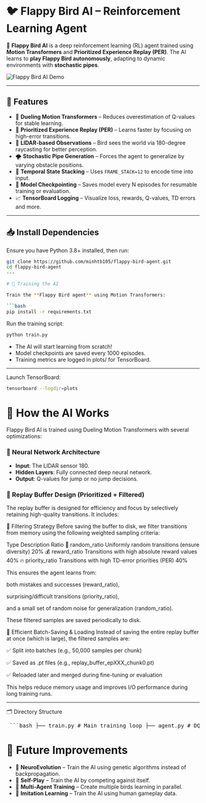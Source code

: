 # 🐦 Flappy Bird AI – Reinforcement Learning Agent

🚀 **Flappy Bird AI** is a deep reinforcement learning (RL) agent trained using **Motion Transformers** and **Prioritized Experience Replay (PER)**. The AI learns to **play Flappy Bird autonomously**, adapting to dynamic environments with **stochastic pipes**.

![Flappy Bird AI Demo](assets/demo.gif)  

---

## 🚀 Features
- 🧠 **Dueling Motion Transformers** – Reduces overestimation of Q-values for stable learning.
- 🎯 **Prioritized Experience Replay (PER)** – Learns faster by focusing on high-error transitions.
- 📡 **LIDAR-based Observations** – Bird sees the world via 180-degree raycasting for better perception.
- 🌪️ **Stochastic Pipe Generation** – Forces the agent to generalize by varying obstacle positions.
- 🧱 **Temporal State Stacking** – Uses `FRAME_STACK=12` to encode time into input.
- 💾 **Model Checkpointing** – Saves model every N episodes for resumable training or evaluation.
- 📈 **TensorBoard Logging** – Visualize loss, rewards, Q-values, TD errors and more.
---

## 📥 Install Dependencies
Ensure you have Python 3.8+ installed, then run:
```bash
git clone https://github.com/minhtb105/flappy-bird-agent.git
cd flappy-bird-agent
---

# 🤖 Training the AI

Train the **Flappy Bird agent** using Motion Transformers:

```bash
pip install -r requirements.txt
```

Run the training script:

```bash
python train.py
```

- The AI will start learning from scratch!  
- Model checkpoints are saved every 1000 episodes.  
- Training metrics are logged in plots/ for TensorBoard.
---

Launch TensorBoard:

```bash
tensorboard --logdir=plots
```

# 🔬 How the AI Works

Flappy Bird AI is trained using Dueling Motion Transformers with several optimizations:

### 🧠 Neural Network Architecture
- **Input**: The LIDAR sensor 180.
- **Hidden Layers**: Fully connected deep neural network.
- **Output**: Q-values for jump or no jump decisions.

### 🔁 Replay Buffer Design (Prioritized + Filtered)
The replay buffer is designed for efficiency and focus by selectively retaining high-quality transitions. It includes:

🧠 Filtering Strategy
Before saving the buffer to disk, we filter transitions from memory using the following weighted sampling criteria:

Type	Description	Ratio
🔄 random_ratio	Uniformly random transitions (ensure diversity)	20%
💰 reward_ratio	Transitions with high absolute reward values	40%
🔥 priority_ratio	Transitions with high TD-error priorities (PER)	40%

This ensures the agent learns from:

both mistakes and successes (reward_ratio),

surprising/difficult transitions (priority_ratio),

and a small set of random noise for generalization (random_ratio).

These filtered samples are saved periodically to disk.

💾 Efficient Batch-Saving & Loading
Instead of saving the entire replay buffer at once (which is large), the filtered samples are:

✅ Split into batches (e.g., 50,000 samples per chunk)

✅ Saved as .pt files (e.g., replay_buffer_epXXX_chunk0.pt)

✅ Reloaded later and merged during fine-tuning or evaluation

This helps reduce memory usage and improves I/O performance during long training runs.

---

🗂 Directory Structure
<pre> ```bash ├── train.py # Main training loop ├── agent.py # DQN agent logic ├── replay_buffer.py # Prioritized Experience Replay + Filtering ├── game.py # Flappy Bird environment using pygame ├── dueling_motion_transformers.py # Transformer-based Dueling Q-Network ├── inspect_buffer.py # Analyze and visualize replay buffer content ├── experiment_parameter_tuning.py # Bayesian optimization for RL hyperparameters │ ├── configs/ │ ├── dqn_configs.py # Hyperparameters for DQN training │ ├── game_configs.py # Physics and game-specific settings │ └── pbounds.py # Parameter bounds for Bayesian optimization │ ├── models/ # Saved models, optimizer and replay buffer chunks ├── logs/ # Logs ├── plots/ # Buffer analysis plots (PCA, rewards, priorities, td_errors, loss, q_values, q_diff, max_q_values and min_q_values, temperatures, priority alpha decay, attention map) ``` </pre>

# 🚀 Future Improvements

- 🔹 **NeuroEvolution** – Train the AI using genetic algorithms instead of backpropagation.
- 🔹 **Self-Play** – Train the AI by competing against itself.
- 🔹 **Multi-Agent Training** – Create multiple birds learning in parallel.
- 🔹 **Imitation Learning** – Train the AI using human gameplay data.
